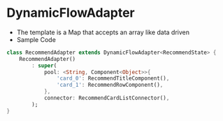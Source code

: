 # DynamicFlowAdapter

-   The template is a Map that accepts an array like data driven
-   Sample Code

```dart
class RecommendAdapter extends DynamicFlowAdapter<RecommendState> {
    RecommendAdapter()
        : super(
            pool: <String, Component<Object>>{
                'card_0': RecommendTitleComponent(),
                'card_1': RecommendRowComponent(),
            },
            connector: RecommendCardListConnector(),
        );
}
```
